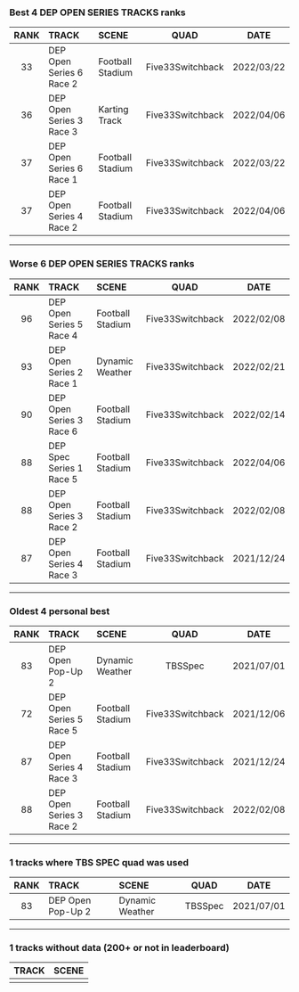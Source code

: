 ### Best 4 DEP OPEN SERIES TRACKS ranks
|RANK|TRACK|SCENE|QUAD|DATE|
|:---:|:---|:---|:---:|:---:|
|33|DEP Open Series 6 Race 2|Football Stadium|Five33Switchback|2022/03/22|
|36|DEP Open Series 3 Race 3|Karting Track|Five33Switchback|2022/04/06|
|37|DEP Open Series 6 Race 1|Football Stadium|Five33Switchback|2022/03/22|
|37|DEP Open Series 4 Race 2|Football Stadium|Five33Switchback|2022/04/06|
---
### Worse 6 DEP OPEN SERIES TRACKS ranks
|RANK|TRACK|SCENE|QUAD|DATE|
|:---:|:---|:---|:---:|:---:|
|96|DEP Open Series 5 Race 4|Football Stadium|Five33Switchback|2022/02/08|
|93|DEP Open Series 2 Race 1|Dynamic Weather|Five33Switchback|2022/02/21|
|90|DEP Open Series 3 Race 6|Football Stadium|Five33Switchback|2022/02/14|
|88|DEP Spec Series 1 Race 5|Football Stadium|Five33Switchback|2022/04/06|
|88|DEP Open Series 3 Race 2|Football Stadium|Five33Switchback|2022/02/08|
|87|DEP Open Series 4 Race 3|Football Stadium|Five33Switchback|2021/12/24|
---
### Oldest 4 personal best
|RANK|TRACK|SCENE|QUAD|DATE|
|:---:|:---|:---|:---:|:---:|
|83|DEP Open Pop-Up 2|Dynamic Weather|TBSSpec|2021/07/01|
|72|DEP Open Series 5 Race 5|Football Stadium|Five33Switchback|2021/12/06|
|87|DEP Open Series 4 Race 3|Football Stadium|Five33Switchback|2021/12/24|
|88|DEP Open Series 3 Race 2|Football Stadium|Five33Switchback|2022/02/08|
---
### 1 tracks where TBS SPEC quad was used
|RANK|TRACK|SCENE|QUAD|DATE|
|:---:|:---|:---|:---:|:---:|
|83|DEP Open Pop-Up 2|Dynamic Weather|TBSSpec|2021/07/01|
---
### 1 tracks without data (200+ or not in leaderboard)
|TRACK|SCENE|
|:---|:---|
|||
